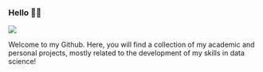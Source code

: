 ### Hello 👨‍💻

![](https://art.ngfiles.com/images/1537000/1537588_wildleoknight_pixel-pop-cat.gif?f1607540593)


Welcome to my Github. Here, you will find a collection of my academic and personal projects, mostly related to the development of my skills in data science! 

<!--
**korolodf/korolodf** is a ✨ _special_ ✨ repository because its `README.md` (this file) appears on your GitHub profile.

Here are some ideas to get you started:

- 🔭 I’m currently working on ...
- 🌱 I’m currently learning ...
- 👯 I’m looking to collaborate on ...
- 🤔 I’m looking for help with ...
- 💬 Ask me about ...
- 📫 How to reach me: ...
- 😄 Pronouns: ...
- ⚡ Fun fact: ...
![](https://media.tenor.com/609ISt84COwAAAAM/funny-animals-cats.gif)
-->
